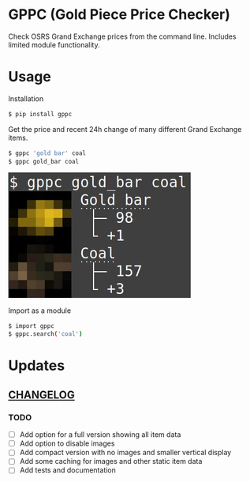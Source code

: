 # GPPC (Gold Piece Price Checker) 

Check OSRS Grand Exchange prices from the command line. 
Includes limited module functionality.

# Usage

Installation
```bash
$ pip install gppc
```
Get the price and recent 24h change of many different Grand Exchange items.
```bash
$ gppc 'gold bar' coal
$ gppc gold_bar coal
```
![Image](https://raw.githubusercontent.com/moxxos/gppc/main/gppc_example.jpg)

Import as a module
```bash
$ import gppc
$ gppc.search('coal')
```

# Updates
## [CHANGELOG](https://raw.githubusercontent.com/moxxos/gppc/main/CHANGELOG.md)

### TODO
- [ ] Add option for a full version showing all item data
- [ ] Add option to disable images
- [ ] Add compact version with no images and smaller vertical display
- [ ] Add some caching for images and other static item data
- [ ] Add tests and documentation